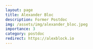 ```yaml
---
layout: page
title: Alexander Bloc
description: Former Postdoc
img: /assets/img/alexander_bloc.jpeg
importance: 3
category: postdoc
redirect: https://alexblock.io
---
```

